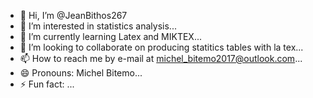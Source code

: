 - 👋 Hi, I’m @JeanBithos267
- 👀 I’m interested in  statistics analysis...
- 🌱 I’m currently learning Latex and MIKTEX...
- 💞️ I’m looking to collaborate on producing statitics tables with la tex...
- 📫 How to reach me by e-mail  at michel_bitemo2017@outlook.com...
- 😄 Pronouns: Michel Bitemo...
- ⚡ Fun fact: ...

<!---
JeanBithos267/JeanBithos267 is a ✨ special ✨ repository because its `README.md` (this file) appears on your GitHub profile.
You can click the Preview link to take a look at your changes.
--->
